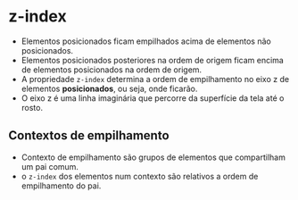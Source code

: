 # z-index

- Elementos posicionados ficam empilhados acima de elementos não posicionados.
- Elementos posicionados posteriores na ordem de origem ficam encima de elementos posicionados na ordem de origem.
- A propriedade `z-index` determina a ordem de empilhamento no eixo z de elementos **posicionados**, ou seja, onde ficarão.
- O eixo z é uma linha imaginária que percorre da superfície da tela até o rosto.

## Contextos de empilhamento

- Contexto de empilhamento são grupos de elementos que compartilham um pai comum.
- o `z-index` dos elementos num contexto são relativos a ordem de empilhamento do pai.